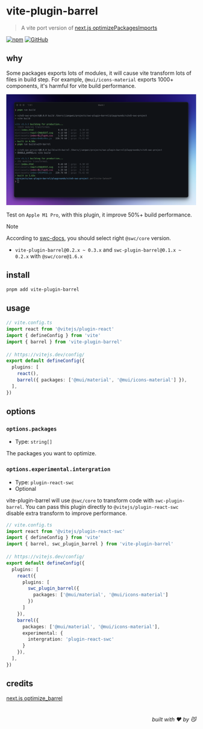 # vite-plugin-barrel
> A vite port version of [next.js optimizePackagesImports](https://nextjs.org/docs/app/api-reference/next-config-js/optimizePackageImports)

[![npm](https://img.shields.io/npm/v/vite-plugin-barrel)](https://github.com/JiangWeixian/vite-plugin-template) [![GitHub](https://img.shields.io/npm/l/vite-plugin-barrel)](https://github.com/JiangWeixian/vite-plugin-template)

## why

Some packages exports lots of modules, it will cause vite transform lots of files in build step. For example, `@mui/icons-material` exports 1000+ components, it's harmful for vite build performance.

![benchmark](https://github.com/JiangWeixian/repo-images/blob/master/barrel/barrel.png?raw=true)

Test on `Apple M1 Pro`, with this plugin, it improve 50%+ build performance.

> [!NOTE]  
> According to [swc-docs](https://swc.rs/docs/plugin/selecting-swc-core), you should select right `@swc/core` version.
> - `vite-plugin-barrel@0.2.x ~ 0.3.x` and `swc-plugin-barrel@0.1.x ~ 0.2.x` with `@swc/core@1.6.x`

## install

```console
pnpm add vite-plugin-barrel
```

## usage

```ts
// vite.config.ts
import react from '@vitejs/plugin-react'
import { defineConfig } from 'vite'
import { barrel } from 'vite-plugin-barrel'

// https://vitejs.dev/config/
export default defineConfig({
  plugins: [
    react(),
    barrel({ packages: ['@mui/material', '@mui/icons-material'] }),
  ],
})
```

## options

### `options.packages`

- Type: `string[]`

The packages you want to optimize.

### `options.experimental.intergration`

- Type: `plugin-react-swc`
- Optional

vite-plugin-barrel will use `@swc/core` to transform code with `swc-plugin-barrel`. You can pass this plugin directly to `@vitejs/plugin-react-swc` disable extra transform to improve performance.

```ts
// vite.config.ts
import react from '@vitejs/plugin-react-swc'
import { defineConfig } from 'vite'
import { barrel, swc_plugin_barrel } from 'vite-plugin-barrel'

// https://vitejs.dev/config/
export default defineConfig({
  plugins: [
    react({
      plugins: [
        swc_plugin_barrel({
          packages: ['@mui/material', '@mui/icons-material']
        })
      ]
    }),
    barrel({
      packages: ['@mui/material', '@mui/icons-material'],
      experimental: {
        intergration: 'plugin-react-swc'
      }
    }),
  ],
})
```

## credits

[next.js optimize_barrel](https://nextjs.org/docs/app/api-reference/next-config-js/optimizePackageImports)

#
<div align='right'>

*built with ❤️ by 😼*

</div>
